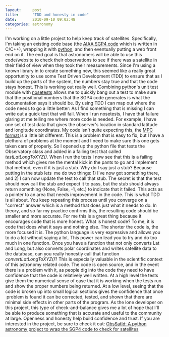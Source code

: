 ```yaml
---
layout:     post
title:      "TDD and honesty in code"
date:       2010-09-10 09:02:48
categories: astronomy
---
```

I'm working on a little project to help keep track of satellites. Specifically, I'm taking an existing code base (the [AIAA SGP4 code](http://pdf.aiaa.org/preview/CDReadyMAST06_1308/PV2006_6753.pdf) which is written in C/C++), wrapping it with [python](http://python.org), and then eventually putting a web front end on it. The end goal is that astronomers will be able to use this code/website to check their observations to see if there was a satellite in their field of view when they took their measurements. Since I'm using a known library in to create something new, this seemed like a really great opportunity to use some Test Driven Development (TDD) to ensure that as I build up the parts of the system, the numbers stay true and that the code stays honest. This is working out really well. Combining python's unit test module with [nosetests](http://somethingaboutorange.com/mrl/projects/nose) allows me to quickly bang out a test to make sure that the positional numbers that the SGP4 code generates is what the documentation says it should be. By using TDD I can map out where the code needs to go a little better: As I find something that is missing I can write out a quick test that will fail. When I run nosetests, I have that failure glaring at me telling me where more code is needed. For example, I have one set of test data that gives the observer's location in standard latitude and longitude coordinates. My code isn't quite expecting this, the [MPC format ](http://www.minorplanetcenter.org/iau/mpc.html)is a little bit different. This is a problem that is easy to fix, but I have a plethora of problems at the moment and I need to make sure this one gets taken care of properly. So I opened up the python file that tests the Observatory class and added in a failing test that called _testLatLongToXYZ()._ When I run the tests I now see that this is a failing method which gives me the mental kick in the pants to go and implement that method, even if it is just a stub. Why do I say just a stub? Because putting in the stub lets  me do two things: 1) I've now got something there, and 2) I can now update the test to call that stub. The secret is that the test should now call the stub and expect it to pass, but the stub should always return something (None, False, -1, etc.) to indicate that it failed. This acts as a pointer to an area that needs improvement in the code. This is what TDD is all about. You keep repeating this process until you converge on a "correct" answer which is a method that does just what it needs to do. In theory, and so far my practice confirms this, the resulting code should be smaller and more accurate. For me this is a great thing because it encourages code that is more honest. What is honest code? To me, it is code that does what it says and nothing else. The shorter the code is, the more focused it is. The python language is very expressive and allows you to do a lot without saying a lot. This power can lead you to try and do too much in one function. Once you have a function that not only converts Lat and Long, but also converts polar coordinates and writes satellite data to the database, can you really honestly call that function _convertLatLongToXYZ()_? This is especially valuable in the scientific context of this astronomy related code. The code is open source, and in the event there is a problem with it, as people dig into the code they need to have confidence that the code is relatively well written. At a high level the tests give them the numerical sense of ease that it is working when the tests run and show the proper numbers being returned. At a low level, seeing that the code is broken up into small logical sections gives the confidence that once  problem is found it can be corrected, tested, and shown that there are minimal side effects in other parts of the program. As the lone developer on this project, this type of check-and-balance gives me a lot of hope that I'll be able to produce something that is accurate and useful to the community at large. Openness and honesty help build confidence and trust. If you are interested in the project, be sure to check it out: [ObsSatId: A python astronomy project to wrap the SGP4 code to check for satellites](https://bitbucket.org/nloadholtes/obssatid)
